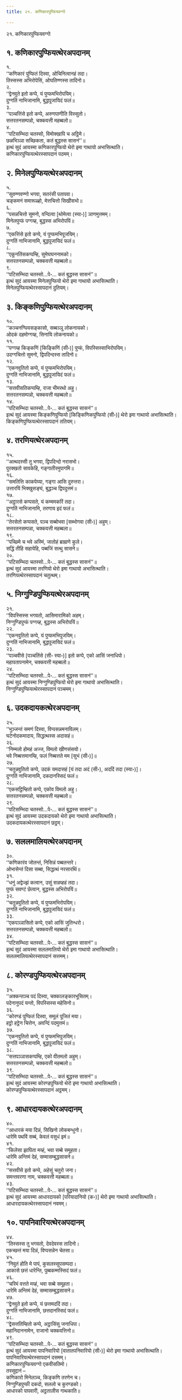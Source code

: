 ```yaml
---
title: २१. कणिकारपुप्फियवग्गो

---
```

२१. कणिकारपुप्फियवग्गो  


## १. कणिकारपुप्फियत्थेरअपदानम्

१.  
‘‘कणिकारं पुप्फितं दिस्वा, ओचिनित्वानहं तदा।  
तिस्सस्स अभिरोपेसिं, ओघतिण्णस्स तादिनो॥  
२.  
‘‘द्वेनवुते इतो कप्पे, यं पुप्फमभिरोपयिम्।  
दुग्गतिं नाभिजानामि, बुद्धपूजायिदं फलं॥  
३.  
‘‘पञ्चत्तिंसे इतो कप्पे, अरुणपाणीति विस्सुतो।  
सत्तरतनसम्पन्नो, चक्कवत्ती महब्बलो॥  
४.  
‘‘पटिसम्भिदा चतस्सो, विमोक्खापि च अट्ठिमे।  
छळभिञ्ञा सच्छिकता, कतं बुद्धस्स सासनं’’॥  
इत्थं सुदं आयस्मा कणिकारपुप्फियो थेरो इमा गाथायो अभासित्थाति।  
कणिकारपुप्फियत्थेरस्सापदानं पठमम्।  


## २. मिनेलपुप्फियत्थेरअपदानम्

५.  
‘‘सुवण्णवण्णो भगवा, सतरंसी पतापवा।  
चङ्कमनं समारूळ्हो, मेत्तचित्तो सिखीसभो॥  
६.  
‘‘पसन्नचित्तो सुमनो, वन्दित्वा [थोमेत्वा (स्या॰)] ञाणमुत्तमम्।  
मिनेलपुप्फं पग्गय्ह, बुद्धस्स अभिरोपयिं॥  
७.  
‘‘एकत्तिंसे इतो कप्पे, यं पुप्फमभिपूजयिम्।  
दुग्गतिं नाभिजानामि, बुद्धपूजायिदं फलं॥  
८.  
‘‘एकूनतिंसकप्पम्हि, सुमेघघननामको।  
सत्तरतनसम्पन्नो, चक्कवत्ती महब्बलो॥  
९.  
‘‘पटिसम्भिदा चतस्सो…पे॰… कतं बुद्धस्स सासनं’’॥  
इत्थं सुदं आयस्मा मिनेलपुप्फियो थेरो इमा गाथायो अभासित्थाति।  
मिनेलपुप्फियत्थेरस्सापदानं दुतियम्।  


## ३. किङ्कणिपुप्फियत्थेरअपदानम्

१०.  
‘‘कञ्चनग्घियसङ्कासो, सब्बञ्ञू लोकनायको।  
ओदकं दहमोग्गय्ह, सिनायि लोकनायको॥  
११.  
‘‘पग्गय्ह किङ्कणिं [किङ्किणिं (सी॰)] पुप्फं, विपस्सिस्साभिरोपयिम्।  
उदग्गचित्तो सुमनो, द्विपदिन्दस्स तादिनो॥  
१२.  
‘‘एकनवुतितो कप्पे, यं पुप्फमभिरोपयिम्।  
दुग्गतिं नाभिजानामि, बुद्धपूजायिदं फलं॥  
१३.  
‘‘सत्तवीसतिकप्पम्हि, राजा भीमरथो अहु।  
सत्तरतनसम्पन्नो, चक्कवत्ती महब्बलो॥  
१४.  
‘‘पटिसम्भिदा चतस्सो…पे॰… कतं बुद्धस्स सासनं’’॥  
इत्थं सुदं आयस्मा किङ्कणिपुप्फियो [किङ्किणिकपुप्फियो (सी॰)] थेरो इमा गाथायो अभासित्थाति।  
किङ्कणिपुप्फियत्थेरस्सापदानं ततियम्।  


## ४. तरणियत्थेरअपदानम्

१५.  
‘‘अत्थदस्सी तु भगवा, द्विपदिन्दो नरासभो।  
पुरक्खतो सावकेहि, गङ्गातीरमुपागमि॥  
१६.  
‘‘समतित्ति काकपेय्या, गङ्गा आसि दुरुत्तरा।  
उत्तारयिं भिक्खुसङ्घं, बुद्धञ्च द्विपदुत्तमं॥  
१७.  
‘‘अट्ठारसे कप्पसते, यं कम्ममकरिं तदा।  
दुग्गतिं नाभिजानामि, तरणाय इदं फलं॥  
१८.  
‘‘तेरसेतो कप्पसते, पञ्च सब्बोभवा [सब्भोगवा (सी॰)] अहुम्।  
सत्तरतनसम्पन्ना, चक्कवत्ती महब्बला॥  
१९.  
‘‘पच्छिमे च भवे अस्मिं, जातोहं ब्राह्मणे कुले।  
सद्धिं तीहि सहायेहि, पब्बजिं सत्थु सासने॥  
२०.  
‘‘पटिसम्भिदा चतस्सो…पे॰… कतं बुद्धस्स सासनं’’॥  
इत्थं सुदं आयस्मा तरणियो थेरो इमा गाथायो अभासित्थाति।  
तरणियत्थेरस्सापदानं चतुत्थम्।  


## ५. निग्गुण्डिपुप्फियत्थेरअपदानम्

२१.  
‘‘विपस्सिस्स भगवतो, आसिमारामिको अहम्।  
निग्गुण्डिपुप्फं पग्गय्ह, बुद्धस्स अभिरोपयिं॥  
२२.  
‘‘एकनवुतितो कप्पे, यं पुप्फमभिपूजयिम्।  
दुग्गतिं नाभिजानामि, बुद्धपूजायिदं फलं॥  
२३.  
‘‘पञ्चवीसे [पञ्चतिंसे (सी॰ स्या॰)] इतो कप्पे, एको आसिं जनाधिपो।  
महापतापनामेन, चक्कवत्ती महब्बलो॥  
२४.  
‘‘पटिसम्भिदा चतस्सो…पे॰… कतं बुद्धस्स सासनं’’॥  
इत्थं सुदं आयस्मा निग्गुण्डिपुप्फियो थेरो इमा गाथायो अभासित्थाति।  
निग्गुण्डिपुप्फियत्थेरस्सापदानं पञ्चमम्।  


## ६. उदकदायकत्थेरअपदानम्

२५.  
‘‘भुञ्जन्तं समणं दिस्वा, विप्पसन्नमनाविलम्।  
घटेनोदकमादाय, सिद्धत्थस्स अदासहं॥  
२६.  
‘‘निम्मलो होमहं अज्ज, विमलो खीणसंसयो।  
भवे निब्बत्तमानम्हि, फलं निब्बत्तते मम [सुभं (सी॰)]॥  
२७.  
‘‘चतुन्नवुतितो कप्पे, उदकं यमदासहं [यं तदा अदं (सी॰), अददिं तदा (स्या॰)]।  
दुग्गतिं नाभिजानामि, दकदानस्सिदं फलं॥  
२८.  
‘‘एकसट्ठिम्हितो कप्पे, एकोव विमलो अहु।  
सत्तरतनसम्पन्नो, चक्कवत्ती महब्बलो॥  
२९.  
‘‘पटिसम्भिदा चतस्सो…पे॰… कतं बुद्धस्स सासनं’’॥  
इत्थं सुदं आयस्मा उदकदायको थेरो इमा गाथायो अभासित्थाति।  
उदकदायकत्थेरस्सापदानं छट्ठम्।  


## ७. सललमालियत्थेरअपदानम्

३०.  
‘‘कणिकारंव जोतन्तं, निसिन्नं पब्बतन्तरे।  
ओभासेन्तं दिसा सब्बा, सिद्धत्थं नरसारथिं॥  
३१.  
‘‘धनुं अद्वेज्झं कत्वान, उसुं सन्नय्हहं तदा।  
पुप्फं सवण्टं छेत्वान, बुद्धस्स अभिरोपयिं॥  
३२.  
‘‘चतुन्नवुतितो कप्पे, यं पुप्फमभिरोपयिम्।  
दुग्गतिं नाभिजानामि, बुद्धपूजायिदं फलं॥  
३३.  
‘‘एकपञ्ञासितो कप्पे, एको आसिं जुतिन्धरो।  
सत्तरतनसम्पन्नो, चक्कवत्ती महब्बलो॥  
३४.  
‘‘पटिसम्भिदा चतस्सो…पे॰… कतं बुद्धस्स सासनं’’॥  
इत्थं सुदं आयस्मा सललमालियो थेरो इमा गाथायो अभासित्थाति।  
सललमालियत्थेरस्सापदानं सत्तमम्।  


## ८. कोरण्डपुप्फियत्थेरअपदानम्

३५.  
‘‘अक्कन्तञ्च पदं दिस्वा, चक्कालङ्कारभूसितम्।  
पदेनानुपदं यन्तो, विपस्सिस्स महेसिनो॥  
३६.  
‘‘कोरण्डं पुप्फितं दिस्वा, समूलं पूजितं मया।  
हट्ठो हट्ठेन चित्तेन, अवन्दिं पदमुत्तमं॥  
३७.  
‘‘एकनवुतितो कप्पे, यं पुप्फमभिपूजयिम्।  
दुग्गतिं नाभिजानामि, बुद्धपूजायिदं फलं॥  
३८.  
‘‘सत्तपञ्ञासकप्पम्हि, एको वीतमलो अहुम्।  
सत्तरतनसम्पन्नो, चक्कवत्ती महब्बलो॥  
३९.  
‘‘पटिसम्भिदा चतस्सो…पे॰… कतं बुद्धस्स सासनं’’॥  
इत्थं सुदं आयस्मा कोरण्डपुप्फियो थेरो इमा गाथायो अभासित्थाति।  
कोरण्डपुप्फियत्थेरस्सापदानं अट्ठमम्।  


## ९. आधारदायकत्थेरअपदानम्

४०.  
‘‘आधारकं मया दिन्नं, सिखिनो लोकबन्धुनो।  
धारेमि पथविं सब्बं, केवलं वसुधं इमं॥  
४१.  
‘‘किलेसा झापिता मय्हं, भवा सब्बे समूहता।  
धारेमि अन्तिमं देहं, सम्मासम्बुद्धसासने॥  
४२.  
‘‘सत्तवीसे इतो कप्पे, अहेसुं चतुरो जना।  
समन्तवरणा नाम, चक्कवत्ती महब्बला॥  
४३.  
‘‘पटिसम्भिदा चतस्सो…पे॰… कतं बुद्धस्स सासनं’’॥  
इत्थं सुदं आयस्मा आधारदायको [परियादानियो (क॰)] थेरो इमा गाथायो अभासित्थाति।  
आधारदायकत्थेरस्सापदानं नवमम्।  


## १०. पापनिवारियत्थेरअपदानम्

४४.  
‘‘तिस्सस्स तु भगवतो, देवदेवस्स तादिनो।  
एकच्छत्तं मया दिन्नं, विप्पसन्नेन चेतसा॥  
४५.  
‘‘निवुतं होति मे पापं, कुसलस्सुपसम्पदा।  
आकासे छत्तं धारेन्ति, पुब्बकम्मस्सिदं फलं॥  
४६.  
‘‘चरिमं वत्तते मय्हं, भवा सब्बे समूहता।  
धारेमि अन्तिमं देहं, सम्मासम्बुद्धसासने॥  
४७.  
‘‘द्वेनवुते इतो कप्पे, यं छत्तमददिं तदा।  
दुग्गतिं नाभिजानामि, छत्तदानस्सिदं फलं॥  
४८.  
‘‘द्वेसत्ततिम्हितो कप्पे, अट्ठासिंसु जनाधिपा।  
महानिदाननामेन, राजानो चक्कवत्तिनो॥  
४९.  
‘‘पटिसम्भिदा चतस्सो…पे॰… कतं बुद्धस्स सासनं’’॥  
इत्थं सुदं आयस्मा पापनिवारियो [वातातपनिवारियो (सी॰)] थेरो इमा गाथायो अभासित्थाति।  
पापनिवारियत्थेरस्सापदानं दसमम्।  
कणिकारपुप्फियवग्गो एकवीसतिमो।  
तस्सुद्दानं –  
कणिकारो मिनेलञ्च, किङ्कणि तरणेन च।  
निग्गुण्डिपुप्फी दकदो, सललो च कुरण्डको।  
आधारको पापवारी, अट्ठतालीस गाथकाति॥  
